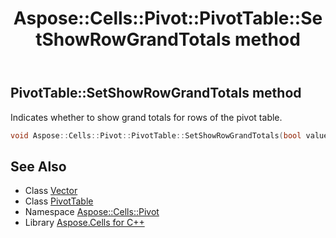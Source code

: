 ﻿---
title: Aspose::Cells::Pivot::PivotTable::SetShowRowGrandTotals method
linktitle: SetShowRowGrandTotals
second_title: Aspose.Cells for C++ API Reference
description: 'Aspose::Cells::Pivot::PivotTable::SetShowRowGrandTotals method. Indicates whether to show grand totals for rows of the pivot table in C++.'
type: docs
weight: 4200
url: /cpp/aspose.cells.pivot/pivottable/setshowrowgrandtotals/
---
## PivotTable::SetShowRowGrandTotals method


Indicates whether to show grand totals for rows of the pivot table.

```cpp
void Aspose::Cells::Pivot::PivotTable::SetShowRowGrandTotals(bool value)
```

## See Also

* Class [Vector](../../../aspose.cells/vector/)
* Class [PivotTable](../)
* Namespace [Aspose::Cells::Pivot](../../)
* Library [Aspose.Cells for C++](../../../)
